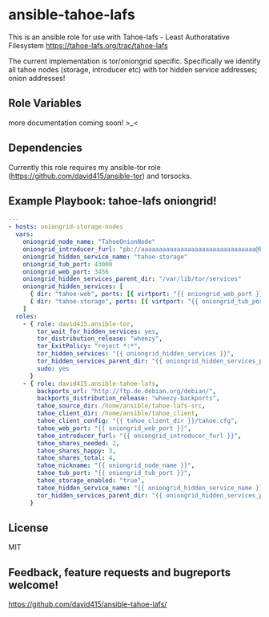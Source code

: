 ansible-tahoe-lafs
==================

This is an ansible role for use with Tahoe-lafs - Least Authoratative Filesystem
https://tahoe-lafs.org/trac/tahoe-lafs

The current implementation is tor/oniongrid specific.
Specifically we identify all tahoe nodes (storage,
introducer etc) with tor hidden service addresses; onion addresses!


Role Variables
--------------

more documentation coming soon! >_<


Dependencies
------------

Currently this role requires my ansible-tor role (https://github.com/david415/ansible-tor) and torsocks.


Example Playbook: tahoe-lafs oniongrid!
---------------------------------------


```yml
---
- hosts: oniongrid-storage-nodes
  vars:
    oniongrid_node_name: "TahoeOnionNode"
    oniongrid_introducer_furl: "pb://aaaaaaaaaaaaaaaaaaaaaaaaaaaaaaaa@kkkkkkkkkkkkkkkk.onion:9966/introducer"
    oniongrid_hidden_service_name: "tahoe-storage"
    oniongrid_tub_port: 43000
    oniongrid_web_port: 3456
    oniongrid_hidden_services_parent_dir: "/var/lib/tor/services"
    oniongrid_hidden_services: [
      { dir: "tahoe-web", ports: [{ virtport: "{{ oniongrid_web_port }}", target: "127.0.0.1:{{ oniongrid_web_port }}" }] },
      { dir: "tahoe-storage", ports: [{ virtport: "{{ oniongrid_tub_port }}", target: "127.0.0.1:{{ oniongrid_tub_port }}" }] },
    ]
  roles:
    - { role: david415.ansible-tor,
        tor_wait_for_hidden_services: yes,
        tor_distribution_release: "wheezy",
        tor_ExitPolicy: "reject *:*",
        tor_hidden_services: "{{ oniongrid_hidden_services }}",
        tor_hidden_services_parent_dir: "{{ oniongrid_hidden_services_parent_dir }}",
        sudo: yes
      }
    - { role: david415.ansible-tahoe-lafs,
        backports_url: "http://ftp.de.debian.org/debian/",
        backports_distribution_release: "wheezy-backports",
        tahoe_source_dir: /home/ansible/tahoe-lafs-src,
        tahoe_client_dir: /home/ansible/tahoe_client,
        tahoe_client_config: "{{ tahoe_client_dir }}/tahoe.cfg",
        tahoe_web_port: "{{ oniongrid_web_port }}",
        tahoe_introducer_furl: "{{ oniongrid_introducer_furl }}",
        tahoe_shares_needed: 2,
        tahoe_shares_happy: 3,
        tahoe_shares_total: 4,
        tahoe_nickname: "{{ oniongrid_node_name }}",
        tahoe_tub_port: "{{ oniongrid_tub_port }}",
        tahoe_storage_enabled: "true",
        tahoe_hidden_service_name: "{{ oniongrid_hidden_service_name }}",
        tor_hidden_services_parent_dir: "{{ oniongrid_hidden_services_parent_dir }}"
      }
```


License
-------

MIT



Feedback, feature requests and bugreports welcome!
--------------------------------------------------

https://github.com/david415/ansible-tahoe-lafs/


